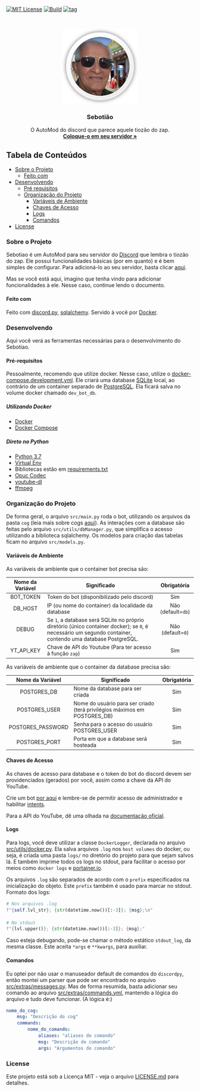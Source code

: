 [![MIT License](https://img.shields.io/github/license/LombardiDaniel/Sebotiao.svg?style=for-the-badge&logo=LibreOffice&logoColor=white)](LICENSE.md)
[![Build](https://img.shields.io/github/workflow/status/LombardiDaniel/Sebotiao/Builds%20bot%20update/master?style=for-the-badge&logo=github-actions&logoColor=white)](https://github.com/LombardiDaniel/Sebotiao/actions)
[![tag](https://img.shields.io/github/v/release/LombardiDaniel/Sebotiao?style=for-the-badge)](https://github.com/LombardiDaniel/Sebotiao/releases)

<br />
<p align="center">
  <a href="https://discord.com/api/oauth2/authorize?client_id=795344842305175593&permissions=8&scope=bot">
    <img src="LOGO.png" alt="LOGO" width="200" height="200">
  </a>

  <h3 align="center">Sebotião</h3>

  <p align="center">
    O AutoMod do discord que parece aquele tiozão do zap.
    <br />
    <a target="_blank" href="https://discord.com/api/oauth2/authorize?client_id=795344842305175593&permissions=8&scope=bot"><strong>Coloque-o em seu servidor »</strong></a>
  </p>
</p>

## Tabela de Conteúdos

-   [Sobre o Projeto](#sobre-o-projeto)
    -   [Feito com](#feito-com)
-   [Desenvolvendo](#desenvolvendo)
    -   [Pré requisitos](#pré-requisitos)
    -   [Organização do Projeto](#organização-do-projeto)
        -   [Variáveis de Ambiente](#variáveis-de-ambiente)
        -   [Chaves de Acesso](#chaves-de-acesso)
        -   [Logs](#logs)
        -   [Comandos](#comandos)
-   [License](#license)

### Sobre o Projeto

Sebotiao é um AutoMod para seu servidor do [Discord](https://discord.com) que lembra o tiozão do zap. Ele possui funcionalidades básicas (por em quanto) e é bem simples de configurar. Para adicioná-lo ao seu servidor, basta clicar [aqui](https://discord.com/api/oauth2/authorize?client_id=795344842305175593&permissions=8&scope=bot).

Mas se você está aqui, imagino que tenha vindo para adicionar funcionalidades à ele. Nesse caso, continue lendo o documento.

#### Feito com

Feito com [discord.py](https://discordpy.readthedocs.io/en/latest/), [sqlalchemy](https://www.sqlalchemy.org). Servido à você por [Docker](https://www.docker.com).

### Desenvolvendo

Aqui você verá as ferramentas necessárias para o desenvolvimento do Sebotiao.

#### Pré-requisitos

Pessoalmente, recomendo que utilize docker. Nesse caso, utilize o [docker-compose.development.yml](https://github.com/LombardiDaniel/Sebotiao/blob/master/docker-compose.development.yml). Ele criará uma database [SQLite](https://www.sqlite.org/index.html) local, ao contrário de um container separado de [PostgreSQL](https://www.postgresql.org). Ela ficará salva no volume docker chamado `dev_bot_db`.

##### Utilizando Docker

-   [Docker](https://www.docker.com)
-   [Docker Compose](https://docs.docker.com/compose/)

##### Direto no Python

-   [Python 3.7](https://www.python.org)
-   [Virtual Env](https://pypi.org/project/virtualenv/)
-   Bibliotecas estão em [requirements.txt](https://github.com/LombardiDaniel/Sebotiao/blob/master/requirements.txt)
-   [Opuc Codec](https://opus-codec.org)
-   [youtube-dl](https://youtube-dl.org)
-   [ffmpeg](https://www.ffmpeg.org)

### Organização do Projeto

De forma geral, o arquivo `src/main.py` roda o bot, utilizando os arquivos da pasta `cog` (leia mais sobre cogs [aqui](https://discordpy.readthedocs.io/en/latest/ext/commands/cogs.html)). As interações com a database são feitas pelo arquivo `src/utils/dbManager.py`, que simplifica o acesso utilizando a biblioteca sqlalchemy. Os modelos para criação das tabelas ficam no arquivo `src/models.py`.

#### Variáveis de Ambiente

As variáveis de ambiente que o container bot precisa são:

| Nome da Variável | Significado                                                                                                                                                |     Obrigatória    |
| :--------------: | ---------------------------------------------------------------------------------------------------------------------------------------------------------- | :----------------: |
|     BOT_TOKEN    | Token do bot (disponibilizado pelo discord)                                                                                                                |         Sim        |
|      DB_HOST     | IP (ou nome do container) da localidade da database                                                                                                        | Não (default=`db`) |
|       DEBUG      | Se `1`, a database será SQLite no próprio diretório (único container docker); se `0`, é necessário um segundo container, contendo uma database PostgreSQL. |  Não (default=`0`) |
|    YT_API_KEY    | Chave de API do Youtube (Para ter acesso à função `zap`)                                                                                                   |         Sim        |

As variáveis de ambiente que o container da database precisa são:

|  Nome da Variável | Significado                                                               | Obrigatória |
| :---------------: | ------------------------------------------------------------------------- | :---------: |
|    POSTGRES_DB    | Nome da database para ser criada                                          |     Sim     |
|   POSTGRES_USER   | Nome do usuário para ser criado (terá privilégios máximos em POSTGRES_DB) |     Sim     |
| POSTGRES_PASSWORD | Senha para o acesso do usuário POSTGRES_USER                              |     Sim     |
|   POSTGRES_PORT   | Porta em que a database será hosteada                                     |     Sim     |

#### Chaves de Acesso

As chaves de acesso para database e o token do bot do discord devem ser providenciados (gerados) por você, assim como a chave da API do YouTube.

Crie um bot [por aqui](https://discord.com/developers/applications/) e lembre-se de permitir acesso de administrador e habilitar [intents](https://discordpy.readthedocs.io/en/latest/intents.html).

Para a API do YouTube, dê uma olhada na [documentação oficial](https://developers.google.com/youtube/v3).

#### Logs

Para logs, você deve utilizar a classe `DockerLogger`, declarada no arquivo [src/utils/docker.py](src/utils/docker.py). Ela salva arquivos `.log` nos `host volumes` do docker, ou seja, é criada uma pasta `logs/` no diretório do projeto para que sejam salvos lá. E também imprime todos os logs no stdout, para facilitar o acesso por meios como `docker logs` e [portainer.io](https://www.portainer.io).

Os arquivos `.log` são separados de acordo com o `prefix` especificados na inicialização do objeto. Este `prefix` também é usado para marcar no stdout. Formato dos logs:

```py
# Nos arquivos .log
f"{self.lvl_str}; {str(datetime.now())[:-3]}; {msg};\n"

# No stdout
f"{lvl.upper()}; {str(datetime.now())[:-3]}; {msg};"
```

Caso esteja debugando, pode-se chamar o método estático `stdout_log`, da mesma classe. Este aceita `*args` e `**kwargs`, para auxiliar.

#### Comandos

Eu optei por não usar o manuseador default de comandos do `discordpy`, então montei um parser que pode ser encontrado no arquivo [src/extras/messages.py](src/extras/messages.py). Mas de forma resumida, basta adicionar seu comando ao arquivo [src/extras/commands.yml](src/extras/commands.yml), mantendo a lógica do arquivo e tudo deve funcionar. (A lógica é:)

```yaml
nome_do_cog:
    msg: "Descrição do cog"
    commands:
        nome_do_comando:
            aliases: "aliases do comando"
            msg: "Descrição do comando"
            args: "Argumentos do comando"
```

### License

Este projeto está sob a Licença MIT - veja o arquivo [LICENSE.md](LICENSE.md) para detalhes.
